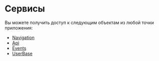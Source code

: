 # Сервисы

Вы можете получить доступ к следующим объектам из любой точки приложения:

* [Navigation](navigation.md)
* [Api](api.md)
* [Events](events.md)
* [UserBase](userbase.md)